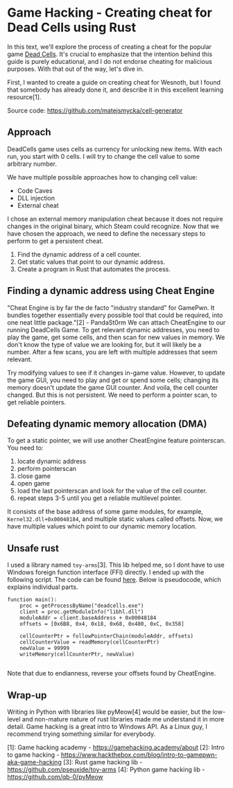 # Game Hacking - Creating cheat for Dead Cells using Rust

In this text, we'll explore the process of creating a cheat for the popular game [Dead Cells](https://store.steampowered.com/app/588650/Dead_Cells/). 
It's crucial to emphasize that the intention behind this guide is purely educational, and I do not endorse cheating for malicious purposes.
With that out of the way, let's dive in.

First, I wanted to create a guide on creating cheat for Wesnoth, but I found that somebody has already done it, 
and describe it in this excellent learning resource[1].

Source code: https://github.com/matejsmycka/cell-generator

## Approach

DeadCells game uses cells as currency for unlocking new items. With each run, you start with 0 cells.
I will try to change the cell value to some arbitrary number. 

We have multiple possible approaches how to changing cell value:

- Code Caves
- DLL injection
- External cheat

I chose an external memory manipulation cheat because it does not require changes in the original binary, which Steam could recognize.
Now that we have chosen the approach, we need to define the necessary steps to perform to get a persistent cheat.

1. Find the dynamic address of a cell counter.
2. Get static values that point to our dynamic address.
3. Create a program in Rust that automates the process.

## Finding a dynamic address using Cheat Engine

"Cheat Engine is by far the de facto "industry standard" for GamePwn. It bundles together essentially every possible tool that could be required, into one neat little package."[2] - PandaSt0rm
We can attach CheatEngine to our running DeadCells Game. To get relevant dynamic addresses, you need to play the game, get some cells, and then scan for new values in memory.
We don't know the type of value we are looking for, but it will likely be a number. After a few scans, you are left with multiple addresses that seem relevant.

Try modifying values to see if it changes in-game value. However, to update the game GUI, you need to play and get or spend some cells; changing its memory doesn't update the game GUI counter.
And voila, the cell counter changed. But this is not persistent. We need to perform a pointer scan, to get reliable pointers.

## Defeating dynamic memory allocation (DMA)

To get a static pointer, we will use another CheatEngine feature pointerscan.
You need to:

1. locate dynamic address
2. perform pointerscan
3. close game
4. open game
5. load the last pointerscan and look for the value of the cell counter.
6. repeat steps 3-5 until you get a reliable multilevel pointer.

It consists of the base address of some game modules, for example, `Kernel32.dll+0x00048184`, and multiple static values called offsets.
Now, we have multiple values which point to our dynamic memory location.

## Unsafe rust

I used a library named `toy-arms`[3]. This lib helped me, so I dont have to use Windows foreign function interface (FFI) directly.
I ended up with the following script. The code can be found [here](https://github.com/matejsmycka/cell-generator/blob/main/src/main.rs).
Below is pseudocode, which explains individual parts.

```
function main():
    proc = getProcessByName("deadcells.exe")
    client = proc.getModuleInfo("libhl.dll")
    moduleAddr = client.baseAddress + 0x00048184
    offsets = [0x6B8, 0x4, 0x18, 0x68, 0x480, 0xC, 0x358]

    cellCounterPtr = followPointerChain(moduleAddr, offsets)
    cellCounterValue = readMemory(cellCounterPtr)
    newValue = 99999
    writeMemory(cellCounterPtr, newValue)
  
```

Note that due to endianness, reverse your offsets found by CheatEngine.

## Wrap-up

Writing in Python with libraries like pyMeow[4] would be easier, but the low-level and non-mature nature of rust libraries made me understand it in more detail.
Game hacking is a great intro to Windows API. As a Linux guy, I recommend trying something similar for everybody.

[1]: Game hacking academy - https://gamehacking.academy/about
[2]: Intro to game hacking - https://www.hackthebox.com/blog/intro-to-gamepwn-aka-game-hacking
[3]: Rust game hacking lib - https://github.com/pseuxide/toy-arms
[4]: Python game hacking lib - https://github.com/qb-0/pyMeow
